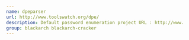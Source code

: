 ```yaml
---
name: dpeparser
url: http://www.toolswatch.org/dpe/
description: Default password enumeration project URL : http://www.
group: blackarch blackarch-cracker
---
```

